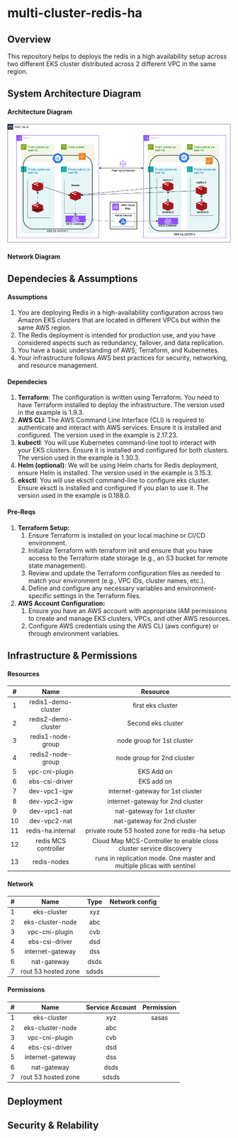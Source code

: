 # multi-cluster-redis-ha

## Overview
This repository helps to deploys the redis in a high availability setup across two different EKS cluster distributed across 2 different VPC in the same region. 

## System Architecture Diagram
#### Architecture Diagram
![Arch Diagram](./images/redis_ha.drawio.png)

#### Network Diagram

## Dependecies & Assumptions

#### Assumptions
1) You are deploying Redis in a high-availability configuration across two Amazon EKS clusters that are located in different VPCs but within the same AWS region.
2) The Redis deployment is intended for production use, and you have considered aspects such as redundancy, failover, and data replication.
3) You have a basic understanding of AWS, Terraform, and Kubernetes.
4) Your infrastructure follows AWS best practices for security, networking, and resource management.

#### Dependecies
1) **Terraform**: The configuration is written using Terraform. You need to have Terraform installed to deploy the infrastructure. The version used in the example is 1.9.3.
2) **AWS CLI**: The AWS Command Line Interface (CLI) is required to authenticate and interact with AWS services. Ensure it is installed and configured. The version used in the example is 2.17.23.
3) **kubectl**: You will use Kubernetes command-line tool to interact with your EKS clusters. Ensure it is installed and configured for both clusters. The version used in the example is 1.30.3.
4) **Helm (optional)**: We will be using Helm charts for Redis deployment, ensure Helm is installed. The version used in the example is 3.15.3.
5) **eksctl**: You will use eksctl command-line to configure eks cluster. Ensure eksctl is installed and configured if you plan to use it. The version used in the example is 0.188.0.

#### Pre-Reqs

1) **Terraform Setup:**
    1) Ensure Terraform is installed on your local machine or CI/CD environment.
    2) Initialize Terraform with terraform init and ensure that you have access to the Terraform state storage (e.g., an S3 bucket for remote state management).
    3) Review and update the Terraform configuration files as needed to match your environment (e.g., VPC IDs, cluster names, etc.).
    4) Define and configure any necessary variables and environment-specific settings in the Terraform files.
2) **AWS Account Configuration:**
    1) Ensure you have an AWS account with appropriate IAM permissions to create and manage EKS clusters, VPCs, and other AWS resources.
    2) Configure AWS credentials using the AWS CLI (aws configure) or through environment variables.

## Infrastructure & Permissions
#### Resources
| # | Name | Resource |
| :---: | :---: | :---:|
| 1 | redis1-demo-cluster | first eks cluster |
| 2 | redis2-demo-cluster | Second eks cluster |
| 3 | redis1-node-group | node group for 1st cluster |
| 4 | redis2-node-group | node group for 2nd cluster |
| 5 | vpc-cni-plugin | EKS Add on |
| 6 | ebs-csi-driver | EKS add on |
| 7 | dev-vpc1-igw  | internet-gateway for 1st cluster |
| 8 | dev-vpc2-igw  | internet-gateway for 2nd  cluster |
| 9 | dev-vpc1-nat  | nat-gateway for 1st   cluster |
| 10 | dev-vpc2-nat  | nat-gateway for 2nd   cluster |
| 11 | redis-ha.internal | private route 53 hosted zone for redis-ha setup |
|12 | redis MCS controller | Cloud Map MCS-Controller to enable closs cluster service discovery |
| 13 | redis-nodes | runs in replication mode. One master and multiple plicas with sentinel

#### Network
| # | Name | Type  | Network config | 
| :---: | :---: | :---:| :---:|
| 1 | eks-cluster | xyz|
|2 | eks-cluster-node| abc|
| 3 | vpc-cni-plugin | cvb |
| 4 | ebs-csi-driver | dsd |
| 5 | internet-gateway | dss|
| 6 | nat-gateway | dsds |
| 7 | rout 53 hosted zone| sdsds|

#### Permissions
| # | Name | Service Account  | Permission | 
| :---: | :---: | :---:| :---:|
| 1 | eks-cluster | xyz| sasas|
|2 | eks-cluster-node| abc|
| 3 | vpc-cni-plugin | cvb |
| 4 | ebs-csi-driver | dsd |
| 5 | internet-gateway | dss|
| 6 | nat-gateway | dsds |
| 7 | rout 53 hosted zone| sdsds|
## Deployment

## Security & Relability

